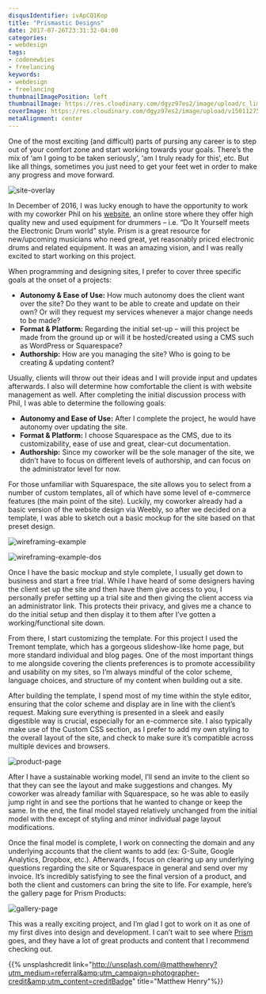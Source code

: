 ```yaml
---
disqusIdentifier: ivApCQ1Kop
title: "Prismastic Designs"
date: 2017-07-26T23:31:32-04:00
categories:
- webdesign
tags:
- codenewbies
- freelancing
keywords:
- webdesign
- freelancing
thumbnailImagePosition: left
thumbnailImage: https://res.cloudinary.com/dgyz97es2/image/upload/c_limit,h_100,w_150/v1501126442/pd1_gxtlid.png
coverImage: https://res.cloudinary.com/dgyz97es2/image/upload/v1501127573/matthew-henry-82940_swm9fw.jpg
metaAlignment: center
---
```


One of the most exciting (and difficult) parts of pursing any career is to step out of your comfort zone and start working towards your goals. There’s the mix of ‘am I going to be taken seriously‘, ‘am I truly ready for this‘, etc. But like all things, sometimes you just need to get your feet wet in order to make any progress and move forward.

<!--more-->

![site-overlay](https://res.cloudinary.com/dgyz97es2/image/upload/v1501126442/pd1_gxtlid.png)

In December of 2016, I was lucky enough to have the opportunity to work with my coworker Phil on his [website](https://www.prism-products.us/), an online store where they offer high quality new and used equipment for drummers – i.e. “Do It Yourself meets the Electronic Drum world” style. Prism is a great resource for new/upcoming musicians who need great, yet reasonably priced electronic drums and related equipment. It was an amazing vision, and I was really excited to start working on this project.

When programming and designing sites, I prefer to cover three specific goals at the onset of a projects:

* **Autonomy & Ease of Use:** How much autonomy does the client want over the site? Do they want to be able to create and update on their own? Or will they request my services whenever a major change needs to be made?
* **Format & Platform:** Regarding the initial set-up – will this project be made from the ground up or will it be hosted/created using a CMS such as WordPress or Squarespace?
* **Authorship:** How are you managing the site? Who is going to be creating & updating content?

Usually, clients will throw out their ideas and I will provide input and updates afterwards. I also will determine how comfortable the client is with website management as well. After completing the initial discussion process with Phil, I was able to determine the following goals:

* **Autonomy and Ease of Use:** After I complete the project, he would have autonomy over updating the site.
* **Format & Platform:** I choose Squarespace as the CMS, due to its customizability, ease of use and great, clear-cut documentation.
* **Authorship:** Since my coworker will be the sole manager of the site, we didn’t have to focus on different levels of authorship, and can focus on the administrator level for now.

For those unfamiliar with Squarespace, the site allows you to select from a number of custom templates, all of which have some level of e-commerce features (the main point of the site). Luckily, my coworker already had a basic version of the website design via Weebly, so after we decided on a template, I was able to sketch out a basic mockup for the site based on that preset design.

![wireframing-example](https://res.cloudinary.com/dgyz97es2/image/upload/v1501126451/pd2_vllvf4.png)

![wireframing-example-dos](https://res.cloudinary.com/dgyz97es2/image/upload/v1501126455/pd3_key2hr.png)

Once I have the basic mockup and style complete, I usually get down to business and start a free trial. While I have heard of some designers having the client set up the site and then have them give access to you, I personally prefer setting up a trial site and then giving the client access via an administrator link. This protects their privacy, and gives me a chance to do the initial setup and then display it to them after I’ve gotten a working/functional site down.

From there, I start customizing the template. For this project I used the Tremont template, which has a gorgeous slideshow-like home page, but more standard individual and blog pages. One of the most important things to me alongside covering the clients preferences is to promote accessibility and usability on my sites, so I’m always mindful of the color scheme, language choices, and structure of my content when building out a site.

After building the template, I spend most of my time within the style editor, ensuring that the color scheme and display are in line with the client’s request. Making sure everything is presented in a sleek and easily digestible way is crucial, especially for an e-commerce site. I also typically make use of the Custom CSS section, as I prefer to add my own styling to the overall layout of the site, and check to make sure it’s compatible across multiple devices and browsers.

![product-page](https://res.cloudinary.com/dgyz97es2/image/upload/v1501126461/pd4_sjcqqc.png)

After I have a sustainable working model, I’ll send an invite to the client so that they can see the layout and make suggestions and changes. My coworker was already familiar with Squarespace, so he was able to easily jump right in and see the portions that he wanted to change or keep the same. In the end, the final model stayed relatively unchanged from the initial model with the except of styling and minor individual page layout modifications.

Once the final model is complete, I work on connecting the domain and any underlying accounts that the client wants to add (ex: G-Suite, Google Analytics, Dropbox, etc.). Afterwards, I focus on clearing up any underlying questions regarding the site or Squarespace in general and send over my invoice. It’s incredibly satisfying to see the final version of a product, and both the client and customers can bring the site to life. For example, here’s the gallery page for Prism Products:

![gallery-page](https://res.cloudinary.com/dgyz97es2/image/upload/v1501126466/pd5_kioa3s.png)

This was a really exciting project, and I’m glad I got to work on it as one of my first dives into design and development. I can’t wait to see where [Prism](https://www.prism-products.us/) goes, and they have a lot of great products and content that I recommend checking out.

{{% unsplashcredit link="http://unsplash.com/@matthewhenry?utm_medium=referral&amp;utm_campaign=photographer-credit&amp;utm_content=creditBadge" title="Matthew Henry"%}}
